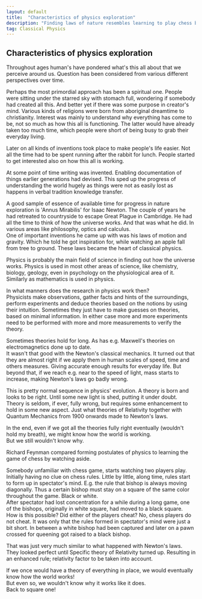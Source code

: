 ```yaml
---
layout: default
title:  "Characteristics of physics exploration"
description: "Finding laws of nature resembles learning to play chess by watching"
tag: Classical Physics
---
```


## Characteristics of physics exploration

Throughout ages human's have pondered what's this all about that we perceive around us. Question has been considered from various different perspectives over time.

Perhaps the most primordial approach has been a spiritual one. People were sitting under the starred sky with stomach full, wondering if somebody had created all this. And better yet if there was some purpose in creator's mind. Various kinds of religions were born from aboriginal dreamtime to christianity. Interest was mainly to understand why everything has come to be, not so much as how this all is functioning. The latter would have already taken too much time, which people were short of being busy to grab their everyday living.

Later on all kinds of inventions took place to make people's life easier. Not all the time had to be spent running after the rabbit for lunch. People started to get interested also on how this all is working.

At some point of time writing was invented. Enabling documentation of things earlier generations had devised. This sped up the progress of understanding the world hugely as things were not as easily lost as happens in verbal tradition knowledge transfer.

A good sample of essence of available time for progress in nature exploration is 'Annus Mirabilis' for Isaac Newton. The couple of years he had retreated to countryside to escape Great Plague in Cambridge. He had all the time to think of how the universe works. And that was what he did. In various areas like philosophy, optics and calculus.  
One of important inventions he came up with was his laws of motion and gravity. Which he told he got inspiration for, while watching an apple fall from tree to ground. These laws became the heart of classical physics.

Physics is probably the main field of science in finding out how the universe works. Physics is used in most other areas of science, like chemistry, biology, geology, even in psychology on the physiological area of it. Similarly as mathematics is used in physics.

In what manners does the research in physics work then?  
Physicists make observations, gather facts and hints of the surroundings, perform experiments and deduce theories based on the notions by using their intuition. Sometimes they just have to make guesses on theories, based on minimal information. In either case more and more experiments need to be performed with more and more measurements to verify the theory.

Sometimes theories hold for long. As has e.g. Maxwell's theories on electromagnetics done up to date.  
It wasn't that good with the Newton's classical mechanics. It turned out that they are almost right if we apply them in human scales of speed, time and others measures. Giving accurate enough results for everyday life. But beyond that, if we reach e.g. near to the speed of light, mass starts to increase, making Newton's laws go badly wrong.

This is pretty normal sequence in physics' evolution. A theory is born and looks to be right. Until some new light is shed, putting it under doubt. Theory is seldom, if ever, fully wrong, but requires some enhancement to hold in some new aspect. Just what theories of Relativity together with Quantum Mechanics from 1900 onwards made to Newton's laws.

In the end, even if we got all the theories fully right eventually (wouldn't hold my breath), we might know how the world is working.  
But we still wouldn't know why.

Richard Feynman compared forming postulates of physics to learning the game of chess by watching aside.

Somebody unfamiliar with chess game, starts watching two players play. Initially having no clue on chess rules. Little by little, along time, rules start to form up in spectator's mind. E.g. the rule that bishop is always moving diagonally. Thus a certain bishop must stay on a square of the same color throughout the game. Black or white.  
After spectator had lost concentration for a while during a long game, one of the bishops, originally in white square, had moved to a black square.  
How is this possible? Did either of the players cheat? No, chess players do not cheat. It was only that the rules formed in spectator's mind were just a bit short. In between a white bishop had been captured and later on a pawn crossed for queening got raised to a black bishop.

That was just very much similar to what happened with Newton's laws. They looked perfect until Specific theory of Relativity turned up. Resulting in an enhanced rule; relativity factor to be taken into account.

If we once would have a theory of everything in place, we would eventually know how the world works!  
But even so, we wouldn't know why it works like it does.  
Back to square one!

